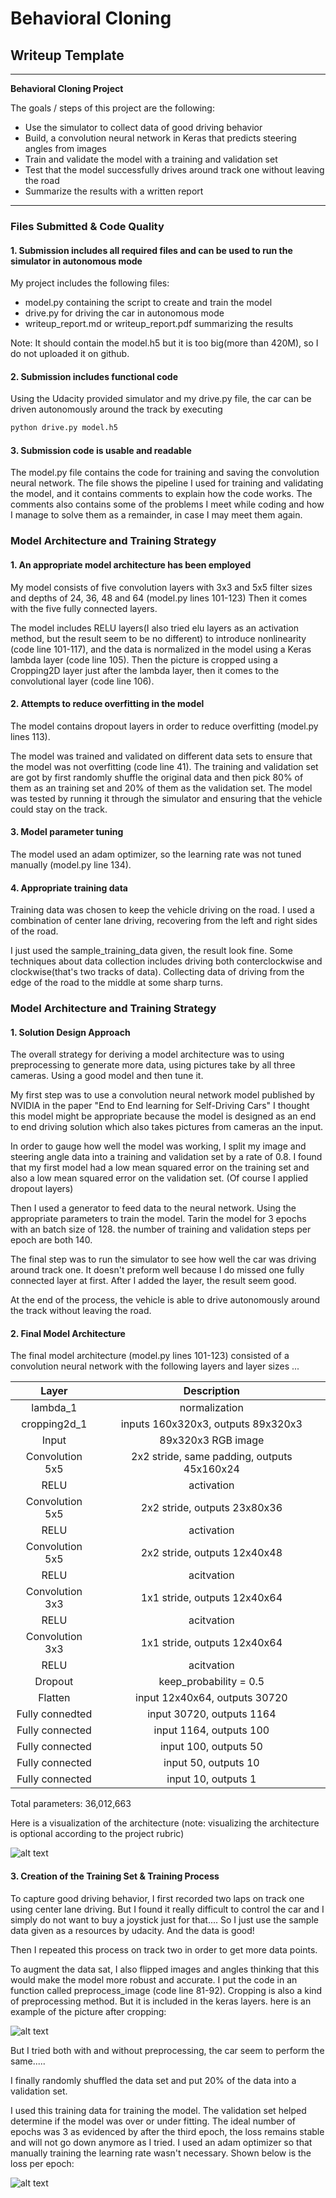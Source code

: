 # **Behavioral Cloning** 

## Writeup Template


---

**Behavioral Cloning Project**

The goals / steps of this project are the following:
* Use the simulator to collect data of good driving behavior
* Build, a convolution neural network in Keras that predicts steering angles from images
* Train and validate the model with a training and validation set
* Test that the model successfully drives around track one without leaving the road
* Summarize the results with a written report

[//]: # (Image References)

[image1]: ./examples/model_architecture.JPG "Model Visualization"
[image2]: ./examples/cropping.JPG "Grayscaling"
[image3]: ./examples/model_loss.png "Recovery Image"



---
### Files Submitted & Code Quality

#### 1. Submission includes all required files and can be used to run the simulator in autonomous mode

My project includes the following files:
* model.py containing the script to create and train the model
* drive.py for driving the car in autonomous mode
* writeup_report.md or writeup_report.pdf summarizing the results

Note: It should contain the model.h5 but it is too big(more than 420M), so I do not uploaded it on github.

#### 2. Submission includes functional code
Using the Udacity provided simulator and my drive.py file, the car can be driven autonomously around the track by executing 
```sh
python drive.py model.h5
```

#### 3. Submission code is usable and readable

The model.py file contains the code for training and saving the convolution neural network. The file shows the pipeline I used for training and validating the model, and it contains comments to explain how the code works. The comments also contains some of the problems I meet while coding and how I manage to solve them as a remainder, in case I may meet them again.

### Model Architecture and Training Strategy

#### 1. An appropriate model architecture has been employed

My model consists of five convolution layers with 3x3 and 5x5 filter sizes and depths of 24, 36, 48 and 64 (model.py lines 101-123)
Then it comes with the five fully connected layers.

The model includes RELU layers(I also tried elu layers as an activation method, but the result seem to be no different) to introduce nonlinearity (code line 101-117), and the data is normalized in the model using a Keras lambda layer (code line 105). Then the picture is cropped using a Cropping2D layer just after the lambda layer, then it comes to the convolutional layer (code line 106).

#### 2. Attempts to reduce overfitting in the model

The model contains dropout layers in order to reduce overfitting (model.py lines 113). 

The model was trained and validated on different data sets to ensure that the model was not overfitting (code line 41). The training and validation set are got by first randomly shuffle the original data and then pick 80% of them as an training set and 20% of them as the validation set. The model was tested by running it through the simulator and ensuring that the vehicle could stay on the track.

#### 3. Model parameter tuning

The model used an adam optimizer, so the learning rate was not tuned manually (model.py line 134).

#### 4. Appropriate training data

Training data was chosen to keep the vehicle driving on the road. I used a combination of center lane driving, recovering from the left and right sides of the road.

I just used the sample_training_data given, the result look fine.
Some techniques about data collection includes driving both conterclockwise and clockwise(that's two tracks of data). Collecting data of driving from the edge of the road to the middle at some sharp turns.

### Model Architecture and Training Strategy

#### 1. Solution Design Approach

The overall strategy for deriving a model architecture was to using preprocessing to generate more data, using pictures take by all three cameras. Using a good model and then tune it.

My first step was to use a convolution neural network model published by NVIDIA in the paper "End to End learning for Self-Driving Cars" I thought this model might be appropriate because the model is designed as an end to end driving solution which also takes pictures from cameras an the input.

In order to gauge how well the model was working, I split my image and steering angle data into a training and validation set by a rate of 0.8. I found that my first model had a low mean squared error on the training set and also a low mean squared error on the validation set. (Of course I applied dropout layers)

Then I used a generator to feed data to the neural network. Using the appropriate parameters to train the model. Tarin the model for 3 epochs with an batch size of 128. the number of training and validation steps per epoch are both 140.

The final step was to run the simulator to see how well the car was driving around track one. It doesn't preform well because I do missed one fully connected layer at first. After I added the layer, the result seem good.

At the end of the process, the vehicle is able to drive autonomously around the track without leaving the road.

#### 2. Final Model Architecture

The final model architecture (model.py lines 101-123) consisted of a convolution neural network with the following layers and layer sizes ...

| Layer             		|     Description	        	            				| 
|:---------------------:|:---------------------------------------------:| 
| lambda_1		        	| normalization  					                			|
| cropping2d_1        	| inputs 160x320x3, outputs 89x320x3       			|
| Input         		    | 89x320x3 RGB image   			    		        		| 
| Convolution 5x5     	| 2x2 stride, same padding, outputs 45x160x24	  |
| RELU				        	| activation    					                			|
| Convolution	5x5      	| 2x2 stride,  outputs 23x80x36         				|
| RELU				        	| activation    					                			|
| Convolution 5x5	      | 2x2 stride,  outputs 12x40x48 		        		|
| RELU          	      | acitvation                     		        		|
| Convolution 3x3       | 1x1 stride,  outputs 12x40x64  		        		|
| RELU          	      | acitvation                     		        		|
| Convolution 3x3       | 1x1 stride,  outputs 12x40x64  		        		|
| RELU          	      | acitvation                     		        		|
| Dropout			        	| keep_probability = 0.5                  			|
| Flatten       	      | input 12x40x64, outputs 30720  	         			|
| Fully connedted	      | input 30720,    outputs 1164   		        		|
| Fully connected		    | input 1164,     outputs 100 		          		|
| Fully connected		    | input 100,      outputs 50  		          		|
| Fully connected		    | input 50,       outputs 10  		          		|
| Fully connected		    | input 10,       outputs 1   		          		|
Total parameters: 36,012,663


Here is a visualization of the architecture (note: visualizing the architecture is optional according to the project rubric)

![alt text][image1]

#### 3. Creation of the Training Set & Training Process

To capture good driving behavior, I first recorded two laps on track one using center lane driving.
But I found it really difficult to control the car and I simply do not want to buy a joystick just for that....
So I just use the sample data given as a resources by udacity. And the data is good!

Then I repeated this process on track two in order to get more data points.

To augment the data sat, I also flipped images and angles thinking that this would make the model more robust and accurate.
I put the code in an function called preprocess_image (code line 81-92).
Cropping is also a kind of preprocessing method. But it is included in the keras layers.
here is an example of the picture after cropping:

![alt text][image2]

But I tried both with and without preprocessing, the car seem to perform the same.....

I finally randomly shuffled the data set and put 20% of the data into a validation set. 

I used this training data for training the model. The validation set helped determine if the model was over or under fitting. The ideal number of epochs was 3 as evidenced by after the third epoch, the loss remains stable and will not go down anymore as I tried. I used an adam optimizer so that manually training the learning rate wasn't necessary.
Shown below is the loss per epoch:

![alt text][image3]
